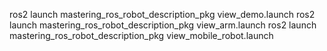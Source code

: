 ros2 launch mastering_ros_robot_description_pkg view_demo.launch
ros2 launch mastering_ros_robot_description_pkg view_arm.launch
ros2 launch mastering_ros_robot_description_pkg view_mobile_robot.launch

